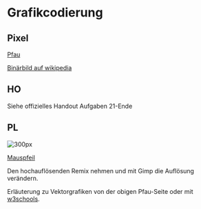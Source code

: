 # Grafikcodierung

## Pixel

[Pfau](http://www.inf-schule.de/information/darstellunginformation/binaerdarstellungbilder/einstieg_pixel)

[Binärbild auf wikipedia](https://upload.wikimedia.org/wikipedia/commons/5/57/1_bit.png)

## HO
Siehe offizielles Handout Aufgaben 21-Ende

## PL

![300px](https://openclipart.org/image/2400px/svg_to_png/222074/White-Pixel-Mouse-Cursor-Arow-Fixed.png)
 <!-- 12*19 px^2 -->

[Mauspfeil](https://openclipart.org/detail/222074/white-pixel-mouse-cursor-arow-fixed)

Den hochauflösenden Remix nehmen und mit Gimp die Auflösung verändern.

Erläuterung zu Vektorgrafiken von der obigen Pfau-Seite oder mit [w3schools](https://www.w3schools.com/graphics/svg_intro.asp).
